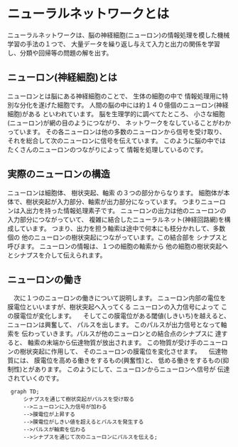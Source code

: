 # ニューラルネットワークとは
ニューラルネットワークは、脳の神経細胞(ニューロン)の情報処理を模した機械学習の手法の１つで、
大量データを繰り返し与えて入力と出力の関係を学習し、分類や回帰等の問題の解を出す。

## ニューロン(神経細胞)とは
ニューロンとは脳にある神経細胞のことで、 生体の細胞の中で 情報処理用に特別な分化を遂げた細胞です。 
人間の脳の中には約１４０億個のニューロン(神経細胞)がある といわれています。 脳を生理学的に調べてたところ、
小さな細胞(ニューロン)が網の目のようにつながり、 ネットワークをなしていることがわかっています。
その各ニューロンは他の多数のニューロンから信号を受け取り、 それを総合して次のニューロンに信号を伝えています。
このように脳の中では たくさんのニューロンのつながりによって 情報を処理しているのです。

## 実際のニューロンの構造
ニューロンは細胞体、 樹状突起、軸索 の３つの部分からなります。 
細胞体が本体で、樹状突起が入力部分、軸索が出力部分になっています。 つまりニューロンは入出力を持った情報処理素子です。 
ニューロンの出力は他のニューロンの入力部分につながっていて、 複雑に結合したニューラルネット(神経回路網)を構成しています。 
つまり、出力を担う軸索は途中で何本にも枝分かれして、多数個の 他のニューロンの樹状突起につながっています。この結合部を シナプスと呼びます。 
ニューロンの情報は、１つの細胞の軸索から 他の細胞の樹状突起へとシナプスを介して伝えられます。

## ニューロンの働き
　次に１つのニューロンの働きについて説明します。
 ニューロン内部の電位を膜電位といいますが、樹状突起へ入ってくる ニューロンの入力信号によって この膜電位が変化します。
　そしてこの膜電位がある閾値(しきいち)を越えると、 ニューロンは興奮して、 パルスを出します。
 このパルスが出力信号となって軸索を 伝わっていきます。パルスが他のニューロンとの結合点のシナプスに 達すると、
 軸索の末端から伝達物質が放出されます。 この物質が受け手のニューロンの樹状突起に作用して、 そのニューロンの膜電位を変化させます。
　伝達物質には、 膜電位を高める働きをするもの(興奮性)と、 低める働きをするもの(抑制性)とがあります。 
 このようにして、ニューロンからニューロンへ信号が 伝達されていくのです。
 
 ```mermaid
  graph TD;
      シナプスを通じて樹状突起がパルスを受け取る
      -->ニューロンに入力信号が加わる
      -->膜電位が上昇する
      -->膜電位がしきい値を超えるとバルスを発生する
      -->パルスが軸索を伝わる
      -->シナプスを通じて次のニューロンにパルスを伝える;
```
